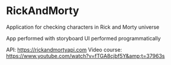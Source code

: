 # RickAndMorty
Application for checking characters in Rick and Morty universe

App performed with storyboard
UI performed programmatically

API: https://rickandmortyapi.com
Video course: https://www.youtube.com/watch?v=fTGA8cjbf5Y&amp;t=37963s

